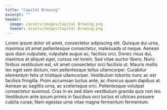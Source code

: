 ```yaml
---
title: "Capital Brewing"
excerpt: ""
header:
  image: /assets/images/Capital Brewing.png
  teaser: assets/images/Capital Brewing.png
---
```


Lorem ipsum dolor sit amet, consectetur adipiscing elit. Quisque dui urna, maximus sit amet pellentesque consectetur, malesuada ut neque. Aenean quis diam vulputate, vulputate augue ac, facilisis orci. Donec risus dui, maximus at aliquet eget, cursus vel lorem. Sed vitae auctor libero. Nunc finibus vestibulum est, sit amet consectetur orci facilisis ut. Mauris mollis leo eget sem dictum, non pellentesque tellus ullamcorper. Curabitur elementum felis ut tristique ullamcorper. Vestibulum lobortis nunc ac est facilisis fringilla. Proin accumsan luctus ante, ac rhoncus quam dapibus at. Aenean ac sagittis urna, ac scelerisque orci. Pellentesque volutpat consectetur euismod. Cras in ex sed diam vestibulum gravida quis non leo. Vestibulum ante ipsum primis in faucibus orci luctus et ultrices posuere cubilia curae; Nam egestas urna vitae magna fermentum fermentum.